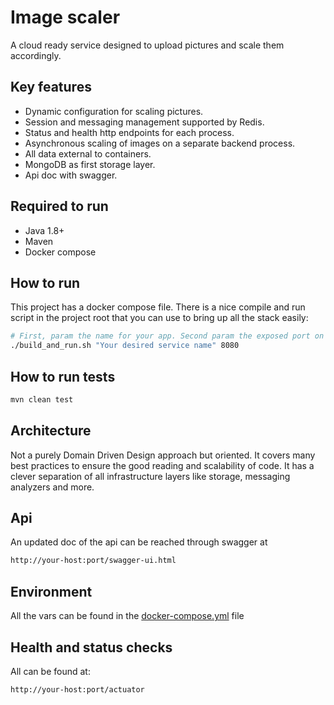# Image scaler

A cloud ready service designed to upload pictures and scale them accordingly.

## Key features
* Dynamic configuration for scaling pictures.
* Session and messaging management supported by Redis.
* Status and health http endpoints for each process.
* Asynchronous scaling of images on a separate backend process.
* All data external to containers.
* MongoDB as first storage layer.
* Api doc with swagger.

## Required to run
* Java 1.8+
* Maven
* Docker compose

## How to run
This project has a docker compose file.
There is a nice compile and run script in the project root that
you can use to bring up all the stack easily:

```bash
# First, param the name for your app. Second param the exposed port on your machine. 
./build_and_run.sh "Your desired service name" 8080
```

## How to run tests
```bash
mvn clean test
```
## Architecture
Not a purely Domain Driven Design approach but oriented. It covers many 
best practices to ensure the good reading and scalability of code.
It has a clever separation of all infrastructure layers like storage, messaging
analyzers and more.

## Api
An updated doc of the api can be reached through swagger at
```bash
http://your-host:port/swagger-ui.html
```

## Environment
All the vars can be found in the [docker-compose.yml](docker-compose.yml) file

## Health and status checks
All can be found at:
```bash
http://your-host:port/actuator
```
